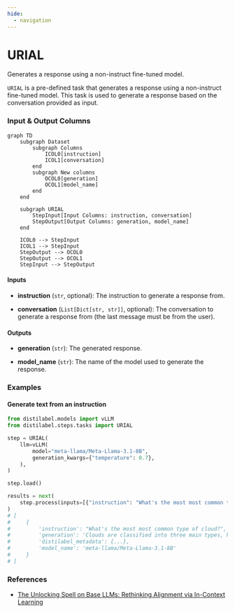 ```yaml
---
hide:
  - navigation
---
```

# URIAL

Generates a response using a non-instruct fine-tuned model.



`URIAL` is a pre-defined task that generates a response using a non-instruct fine-tuned
    model. This task is used to generate a response based on the conversation provided as
    input.








### Input & Output Columns

``` mermaid
graph TD
	subgraph Dataset
		subgraph Columns
			ICOL0[instruction]
			ICOL1[conversation]
		end
		subgraph New columns
			OCOL0[generation]
			OCOL1[model_name]
		end
	end

	subgraph URIAL
		StepInput[Input Columns: instruction, conversation]
		StepOutput[Output Columns: generation, model_name]
	end

	ICOL0 --> StepInput
	ICOL1 --> StepInput
	StepOutput --> OCOL0
	StepOutput --> OCOL1
	StepInput --> StepOutput

```


#### Inputs


- **instruction** (`str`, optional): The instruction to generate a response from.

- **conversation** (`List[Dict[str, str]]`, optional): The conversation to generate  a response from (the last message must be from the user).




#### Outputs


- **generation** (`str`): The generated response.

- **model_name** (`str`): The name of the model used to generate the response.





### Examples


#### Generate text from an instruction
```python
from distilabel.models import vLLM
from distilabel.steps.tasks import URIAL

step = URIAL(
    llm=vLLM(
        model="meta-llama/Meta-Llama-3.1-8B",
        generation_kwargs={"temperature": 0.7},
    ),
)

step.load()

results = next(
    step.process(inputs=[{"instruction": "What's the most most common type of cloud?"}])
)
# [
#     {
#         'instruction': "What's the most most common type of cloud?",
#         'generation': 'Clouds are classified into three main types, high, middle, and low. The most common type of cloud is the middle cloud.',
#         'distilabel_metadata': {...},
#         'model_name': 'meta-llama/Meta-Llama-3.1-8B'
#     }
# ]
```




### References

- [The Unlocking Spell on Base LLMs: Rethinking Alignment via In-Context Learning](https://arxiv.org/abs/2312.01552)


